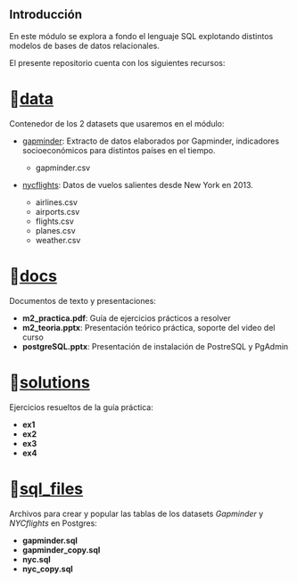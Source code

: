 ## Introducción
En este módulo se explora a fondo el lenguaje SQL explotando distintos modelos de bases de datos relacionales.

El presente repositorio cuenta con los siguientes recursos:

# :open_file_folder:[data](https://github.com/IDSB-course/m2-sql/tree/master/data)
Contenedor de los 2 datasets que usaremos en el módulo:
* [gapminder](https://github.com/IDSB-course/m2-sql/tree/master/data/gapminder): Extracto de datos elaborados por Gapminder, indicadores socioeconómicos para distintos países en el tiempo.
  * gapminder.csv 


* [nycflights](https://github.com/IDSB-course/m2-sql/tree/master/data/nycflights): Datos de vuelos salientes desde New York en 2013.
  * airlines.csv
  * airports.csv
  * flights.csv
  * planes.csv
  * weather.csv 


# :open_file_folder:[docs](https://github.com/IDSB-course/m2-sql/tree/master/docs)
Documentos de texto y presentaciones:
* **m2_practica.pdf**: Guía de ejercicios prácticos a resolver
* **m2_teoria.pptx**: Presentación teórico práctica, soporte del video del curso
* **postgreSQL.pptx**: Presentación de instalación de PostreSQL y PgAdmin


# :open_file_folder:[solutions](https://github.com/IDSB-course/m2-sql/tree/master/solutions)
Ejercicios resueltos de la guía práctica:
* **ex1**
* **ex2**
* **ex3**
* **ex4**


# :open_file_folder:[sql_files](https://github.com/IDSB-course/m2-sql/tree/master/sql_files)
Archivos para crear y popular las tablas de los datasets *Gapminder* y *NYCflights* en Postgres:
* **gapminder.sql**
* **gapminder_copy.sql**
* **nyc.sql**
* **nyc_copy.sql**



